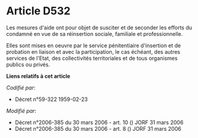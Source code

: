 # Article D532

Les mesures d'aide ont pour objet de susciter et de seconder les efforts du condamné en vue de sa réinsertion sociale,
familiale et professionnelle.

Elles sont mises en oeuvre par le service pénitentiaire d'insertion et de probation en liaison et avec la participation, le
cas échéant, des autres services de l'Etat, des collectivités territoriales et de tous organismes publics ou privés.

**Liens relatifs à cet article**

_Codifié par_:

  - Décret n°59-322 1959-02-23

_Modifié par_:

  - Décret n°2006-385 du 30 mars 2006 - art. 10 () JORF 31 mars 2006
  - Décret n°2006-385 du 30 mars 2006 - art. 8 () JORF 31 mars 2006

